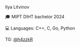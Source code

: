 <!--
**h4zzkR/h4zzkR** is a ✨ _special_ ✨ repository because its `README.md` (this file) appears on your GitHub profile.
-->
Ilya Litvinov

🎓 MIPT DIHT bachelor 2024

💻 Languages: C++, C, Go, Python

TG: [@h4zzkR](https://t.me/h4zzkR)

<!-- [![h4zzkR's GitHub stats](https://github-readme-stats.vercel.app/api?username=h4zzkR)](https://github.com/anuraghazra/github-readme-stats) -->

<!--
- 🔭 I’m currently working on ...
- 🌱 I’m currently learning ...
- 👯 I’m looking to collaborate on ...
- 🤔 I’m looking for help with ...
- 💬 Ask me about ...
- 📫 How to reach me: ...
- 😄 Pronouns: ...
- ⚡ Fun fact: ...
-->
